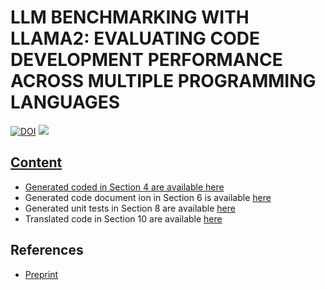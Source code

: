 # LLM BENCHMARKING WITH LLAMA2: EVALUATING CODE DEVELOPMENT PERFORMANCE ACROSS MULTIPLE PROGRAMMING LANGUAGES
[![DOI](https://zenodo.org/badge/852986173.svg)](https://doi.org/10.5281/zenodo.15832248) <a href="https://arxiv.org/abs/2503.19217"><img src="https://img.shields.io/badge/arXiv-2503.19217-b31b1b.svg?style=for-the-badge">

## Content

* Generated coded in Section 4 are available [here](https://github.com/diehlpkpapers/ai-journal-paper)
* Generated code document ion in Section 6 is available [here](https://github.com/diehlpkpapers/ai-journal-paper/tree/main/documentation)
* Generated unit tests in Section 8 are available [here](https://github.com/diehlpkpapers/ai-journal-paper/tree/main/testing)
* Translated code in Section 10 are available [here](https://github.com/diehlpkpapers/ai-journal-paper/tree/main/translation)

## References

* [Preprint](https://arxiv.org/abs/2503.19217)
